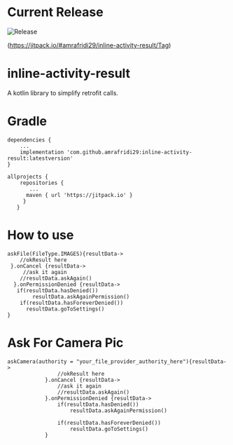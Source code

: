 # Current Release
![Release](https://jitpack.io/v/amrafridi29/inline-activity-result.svg)

(https://jitpack.io/#amrafridi29/inline-activity-result/Tag)

# inline-activity-result

A kotlin library to simplify retrofit calls.



# Gradle

```
dependencies {
    ...
    implementation 'com.github.amrafridi29:inline-activity-result:latestversion'
}

allprojects {
    repositories {
       ...
      maven { url 'https://jitpack.io' }
     }
   }
```

# How to use 

```
askFile(FileType.IMAGES){resultData->
    //okResult here
 }.onCancel {resultData->
     //ask it again
    //resultData.askAgain()
  }.onPermissionDenied {resultData->
   if(resultData.hasDenied())
        resultData.askAgainPermission()
    if(resultData.hasForeverDenied()) 
      resultData.goToSettings()
}

```

# Ask For Camera Pic

```
askCamera(authority = "your_file_provider_authority_here"){resultData->
                //okResult here
            }.onCancel {resultData->
                //ask it again
                //resultData.askAgain()
            }.onPermissionDenied {resultData->
                if(resultData.hasDenied())
                    resultData.askAgainPermission()

                if(resultData.hasForeverDenied())
                    resultData.goToSettings()
            }

```
